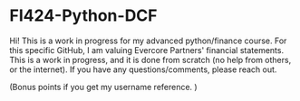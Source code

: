# FI424-Python-DCF
Hi! This is a work in progress for my advanced python/finance course. For this specific GitHub, I am valuing Evercore Partners' financial statements.
This is a work in progress, and it is done from scratch (no help from others, or the internet). 
If you have any questions/comments, please reach out. 

(Bonus points if you get my username reference. )
